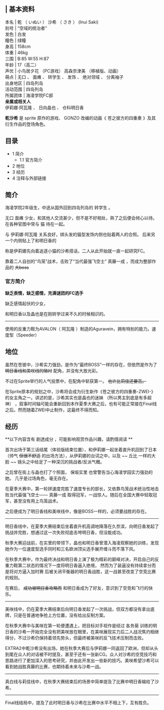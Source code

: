 |  **基本资料**  
---  
本名  |  乾  （  いぬい  ）  沙希  （  さき  ）  (Inui Saki)   
别号  |  “空域的统治者”   
发色  |  白发   
瞳色  |  绿瞳   
身高  |  158cm   
体重  |  46kg   
三围  |  B:85 W:55 H:87   
年龄  |  17（高二）   
声优  |  小鸟居夕花  （PC游戏）  高森奈津美  （移植版、动画）   
萌点  |  无口  、  面瘫  、  转学生  、  发饰  、  绝对领域  、  分离袖子   
出身地区  |  四岛列岛   
活动范围  |  四岛列岛   
所属团体  |  海凌学院FC部   
**亲属或相关人**  
伊莉娜·阿瓦隆  、  日向晶也  、  仓科明日香  
  
**乾沙希** 是  sprite  原作的游戏、  GONZO  改编的动画《  苍之彼方的四重奏  》及其衍生作品的登场角色。

##  目录

  * 1  简介 
    * 1.1  官方简介 
  * 2  地位 
  * 3  经历 
  * 4  注释与外部链接 

##  简介

海凌学院2年级生，中途从国外回到四岛列岛的  转学生  。

无口  面瘫  少女，和其他人交流甚少，但不是不好相处，熟了之后便会倾心以待。在各种官图中常与  猫  待在一起。

与  伊莉娜·阿瓦隆  关系良好，绑头发的猫型发饰内侧也贴着两人的合照。  后来另一个内侧贴上了和明日香的

称是伊莉娜先向着追逐小猫的沙希搭话，二人从此开始就一直一起研究FC。

靠着二人自创的“鸟笼”战术，击败了“当代最强飞空士”  真藤一成  ，而成为整部作品的 ~~大boss~~

###  官方简介

**缺乏表情，缺乏感情，充满谜团的FC选手**

缺乏感情起伏的少女，

和明日香以及晶也是在刚转学过来不久的时候相识的。

* * *

使用的反重力鞋为AVALON（  阿瓦隆  ）制造的Aguravein，拥有特别的能力。速度型（Speeder）

##  地位

虽然在苍彼中，沙希实力强劲，是作为“最终BOSS”一样的存在，但依然是作为了 ~~明日香线和美咲线的陪衬~~ 配角，并没有大放光彩。

不过在Sprite举行的人气投票中，在配角中斩获第一。 ~~也许比莉佳还要高。~~

在Sprite原本的规划之中，沙希将会成为衍生新作《苍之彼方的四重奏-ZWEI-》的女主角之一。讲述的是，沙希其实也是晶也的迷妹
（所以男主到底是有多超神）  ，叙事时间轴可能会重新回到本作夏季大赛之后，也有可能正常接在Final线之后。然而随着ZWEI中止制作，这最终不得而知。

##  经历

**以下内容含有 剧透成分  ，可能影响观赏作品兴趣，请酌情阅读 **

首次出场于第三话结尾（体验版结束位置），和伊莉娜一起坐着直升机回到了日本（帅气 ~~但很不舒适~~ 的出场方法），从伊莉娜的台词之中，以及 ~~ 丘比
一样的大脸 ~~ 镜头之中给足了一种深沉的挑战者/反派气概。

之后曾在街上与晶也打了个照面，  保坂实里  也曾警告当心海凌学园实力强劲的她。  几乎是过场角色，毫无存在。

在夏季大赛中，第一轮拼速度完胜了速度专长的部长，又依靠鸟笼战术统治性地击败当代最强飞空士——  真藤一成
取得冠军，一战惊人。随后在全国大赛中轻取冠军，甚至没有用上鸟笼战术。

之后便成为了明日香线和美咲线中，像是BOSS一样的，必须要战胜的存在。

* * *

明日香线中，在夏季大赛结束后坐着直升机高调地降落在久奈滨，向明日香发起了挑战并完胜，想通过这一次失败彻底击垮明日香，但没能成功。

秋季大赛迎战前，在实里的带领下，晶也和明日香曾潜入海凌观察她的训练，发现她作为一位速度型选手同时和三名欧洲顶尖选手展开缠斗而不落下风。

在秋季大赛中，作为最终决战和明日香上演了极为精彩的巅峰对决，开启自己的反重力鞋第二状态的情况下一度将明日香逼入绝境，
然而为了装逼没有持续拿分而是将对方逼入加时赛  后被关闭平衡器的明日香战胜，这一战甚至改变了空竞比赛的规则。

在赛后， ~~成功被明日香攻略而~~ 和明日香成为了好友，意识到了空竞和飞行的快乐。

* * *

美咲线中，仍在夏季大赛结束后向明日香发起了一次挑战，但双方都没有拿出底牌，只是在普通地争抢上方位置，没有给出反制方案。

在秋季大赛中与美咲在第一轮便遭遇上，把目标对手视作是经过  各务葵
训练的明日香的沙希一开始完全没有把美咲放在眼里，在美咲展现实力后二人战况焦灼相继得分，不过沙希仍保持着领先势头，但最终被美咲的反飞技术压制而击败。

EXTRA2中乾沙希没有出场，她在秋季大赛后与伊莉娜一同返回了欧洲，但却从头到尾在众人的对话被不时提及，甚至于还有一张新CG。众人对沙希的空竞技巧和思路进行了更加深入的思考研究，并由此开发出一些新的技巧。美咲希望沙希可以看到她战胜真藤的比赛，也期待着未来与沙希一战。

* * *

真白线与莉佳线中，在秋季大赛结束后的场景中简单提及了比赛中明日香输给了沙希。

* * *

Final线结局中，提及了此时明日香与沙希在比赛中水平不相上下，互有胜负。